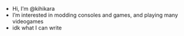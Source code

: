 -  Hi, I’m @kihikara
-  I’m interested in modding consoles and games, and playing many videogames 
- idk what I can write
<!---kihikara/kihikara is a ✨ special ✨ repository because its `README.md` (this file) appears on your GitHub profile.
You can click the Preview link to take a look at your changes.--->
